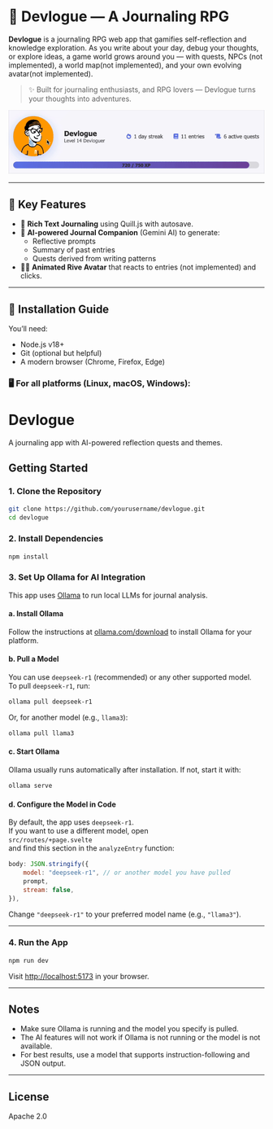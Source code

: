 # 🧠 Devlogue — A Journaling RPG

**Devlogue** is a journaling RPG web app that gamifies self-reflection and knowledge exploration. As you write about your day, debug your thoughts, or explore ideas, a game world grows around you — with quests, NPCs (not implemented), a world map(not implemented), and your own evolving avatar(not implemented).

> ✨ Built for journaling enthusiasts, and RPG lovers — Devlogue turns your thoughts into adventures.

![Animated demo of the Devlogue web app showing a user journaling in a rich text editor, with a sidebar displaying AI-generated prompts and quests. The interface features a clean, modern design with playful RPG-inspired elements. The overall tone is inviting and encourages exploration and self-reflection.](https://github.com/AswinBehera/Devlogue/blob/main/static/devlogue.gif)

---

## 🧩 Key Features

- 📝 **Rich Text Journaling** using Quill.js with autosave.
- 🤖 **AI-powered Journal Companion** (Gemini AI) to generate:
  - Reflective prompts
  - Summary of past entries
  - Quests derived from writing patterns
- 🧍‍♂️ **Animated Rive Avatar** that reacts to entries (not implemented) and clicks.

---

## 🚀 Installation Guide

You’ll need:

- Node.js v18+
- Git (optional but helpful)
- A modern browser (Chrome, Firefox, Edge)

### 🖥️ For all platforms (Linux, macOS, Windows):

# Devlogue

A journaling app with AI-powered reflection quests and themes.

## Getting Started

### 1. Clone the Repository

```sh
git clone https://github.com/yourusername/devlogue.git
cd devlogue
```

### 2. Install Dependencies

```sh
npm install
```

### 3. Set Up Ollama for AI Integration

This app uses [Ollama](https://ollama.com/) to run local LLMs for journal analysis.

#### a. Install Ollama

Follow the instructions at [ollama.com/download](https://ollama.com/download) to install Ollama for your platform.

#### b. Pull a Model

You can use `deepseek-r1` (recommended) or any other supported model.  
To pull `deepseek-r1`, run:

```sh
ollama pull deepseek-r1
```

Or, for another model (e.g., `llama3`):

```sh
ollama pull llama3
```

#### c. Start Ollama

Ollama usually runs automatically after installation. If not, start it with:

```sh
ollama serve
```

#### d. Configure the Model in Code

By default, the app uses `deepseek-r1`.  
If you want to use a different model, open  
`src/routes/+page.svelte`  
and find this section in the `analyzeEntry` function:

```js
body: JSON.stringify({
    model: "deepseek-r1", // or another model you have pulled
    prompt,
    stream: false,
}),
```

Change `"deepseek-r1"` to your preferred model name (e.g., `"llama3"`).

---

### 4. Run the App

```sh
npm run dev
```

Visit [http://localhost:5173](http://localhost:5173) in your browser.

---

## Notes

- Make sure Ollama is running and the model you specify is pulled.
- The AI features will not work if Ollama is not running or the model is not available.
- For best results, use a model that supports instruction-following and JSON output.

---

## License

Apache 2.0
